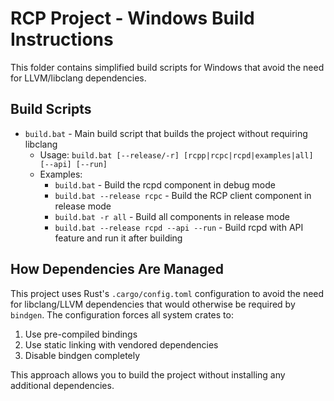 # RCP Project - Windows Build Instructions

This folder contains simplified build scripts for Windows that avoid the need for LLVM/libclang dependencies.

## Build Scripts

- `build.bat` - Main build script that builds the project without requiring libclang
  - Usage: `build.bat [--release/-r] [rcpp|rcpc|rcpd|examples|all] [--api] [--run]`
  - Examples:
    - `build.bat` - Build the rcpd component in debug mode
    - `build.bat --release rcpc` - Build the RCP client component in release mode
    - `build.bat -r all` - Build all components in release mode
    - `build.bat --release rcpd --api --run` - Build rcpd with API feature and run it after building

## How Dependencies Are Managed

This project uses Rust's `.cargo/config.toml` configuration to avoid the need for libclang/LLVM dependencies that would otherwise be required by `bindgen`. The configuration forces all system crates to:

1. Use pre-compiled bindings
2. Use static linking with vendored dependencies
3. Disable bindgen completely

This approach allows you to build the project without installing any additional dependencies.